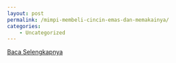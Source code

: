 ```yaml
---
layout: post
permalink: /mimpi-membeli-cincin-emas-dan-memakainya/
categories:
    - Uncategorized
---
```


[Baca Selengkapnya](/02)